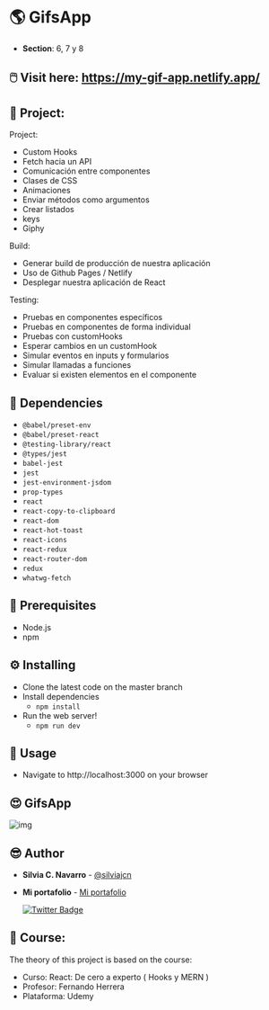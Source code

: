 # 🌎 GifsApp

* **Section**: 6, 7 y 8

## 🖱️ Visit here: https://my-gif-app.netlify.app/

## 📁 Project:

Project:

* Custom Hooks
* Fetch hacia un API
* Comunicación entre componentes
* Clases de CSS
* Animaciones
* Enviar métodos como argumentos
* Crear listados
* keys
* Giphy

Build:

* Generar build de producción de nuestra aplicación
* Uso de Github Pages / Netlify
* Desplegar nuestra aplicación de React

Testing:

* Pruebas en componentes específicos
* Pruebas en componentes de forma individual
* Pruebas con customHooks
* Esperar cambios en un customHook
* Simular eventos en inputs y formularios
* Simular llamadas a funciones
* Evaluar si existen elementos en el componente

## 📌 Dependencies

* ```@babel/preset-env```
* ```@babel/preset-react```
* ```@testing-library/react```
* ```@types/jest```
* ```babel-jest```
* ```jest```
* ```jest-environment-jsdom```
* ```prop-types```
* ```react```
* ```react-copy-to-clipboard```
* ```react-dom```
* ```react-hot-toast```
* ```react-icons```
* ```react-redux```
* ```react-router-dom```
* ```redux```
* ```whatwg-fetch```

## 💼 Prerequisites

* Node.js
* npm

## ⚙️ Installing

* Clone the latest code on the master branch
* Install dependencies
    * ```npm install```
* Run the web server!
    * ```npm run dev```

## 🎈 Usage

* Navigate to http://localhost:3000 on your browser

## 😍 GifsApp

![img](https://user-images.githubusercontent.com/88461234/178623956-f4e07110-8fbd-4783-b66f-264117962ab4.png)

## 😎 Author

* **Silvia C. Navarro**  - [@silviajcn](https://github.com/silviajcn)
* **Mi portafolio** - [Mi portafolio](https://silviajcn.vercel.app/)

    [![Twitter Badge](https://img.shields.io/badge/-@lectoramigrante-1ca0f1?style=flat&labelColor=1ca0f1&logo=twitter&logoColor=white&link=https://twitter.com/lectoramigrante)](https://twitter.com/lectoramigrante)

## 🌟 Course:

The theory of this project is based on the course:

* Curso: React: De cero a experto ( Hooks y MERN )
* Profesor: Fernando Herrera
* Plataforma: Udemy
